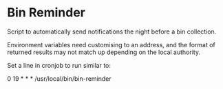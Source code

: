 # Bin Reminder 

Script to automatically send notifications the night before a bin collection.

Environment variables need customising to an address, and the format of returned results may not match up depending on the local authority.

Set a line in cronjob to run similar to:

0 19 * * * /usr/local/bin/bin-reminder

